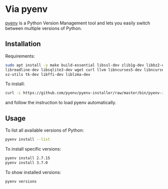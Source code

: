 # Via pyenv

[pyenv](https://github.com/pyenv/pyenv) is a Python Version Management tool
and lets you easily switch between multiple versions of Python.

## Installation

Requirements:

```bash
sudo apt install -y make build-essential libssl-dev zlib1g-dev libbz2-dev \
libreadline-dev libsqlite3-dev wget curl llvm libncurses5-dev libncursesw5-dev \
xz-utils tk-dev libffi-dev liblzma-dev
```

To install:

```bash
curl -L https://github.com/pyenv/pyenv-installer/raw/master/bin/pyenv-installer | bash
```

and follow the instruction to load pyenv automatically.

## Usage

To list all available versions of Python:

```bash
pyenv install --list
```

To install specific versions:

```bash
pyenv install 2.7.15
pyenv install 3.7.0
```

To show installed versions:

```bash
pyenv versions
```
